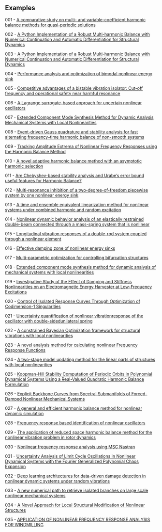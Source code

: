## Examples

001 - [A comparative study on multi- and variable-coefficient harmonic balance methods for quasi-periodic solutions](https://doi.org/10.1016/j.ymssp.2022.109929)

002 - [A Python Implementation of a Robust Multi-harmonic Balance with Numerical Continuation and Automatic Differentiation for Structural Dynamics](https://doi.org/10.1115/1.4062424)

003 - [A Python Implementation of a Robust Multi-harmonic Balance with Numerical Continuation and Automatic Differentiation for Structural Dynamics](https://doi.org/10.1115/1.4062424)

004 - [Performance analysis and optimization of bimodal nonlinear energy sink](https://doi.org/10.1007/s11071-023-08737-8)

005 - [Competitive advantages of a bistable vibration isolator: Cut-off frequency and operational safety near harmful resonance](https://doi.org/10.1016/j.jsv.2023.118004)

006 - [A Lagrange surrogate-based approach for uncertain nonlinear oscillators](https://doi.org/10.1016/j.jsv.2021.116075)

007 - [Extended Component Mode Synthesis Method for Dynamic Analysis Mechanical Systems with Local Nonlinearities](http://dx.doi.org/10.2139/ssrn.4573730)

008 - [Event-driven Gauss quadrature and stability analysis for fast alternating frequency–time harmonic balance of non-smooth systems](https://doi.org/10.1016/j.cnsns.2023.107189)

009 - [Tracking Amplitude Extrema of Nonlinear Frequency Responses using the Harmonic Balance Method](https://doi.org/10.1002/nme.7376)

010 - [A novel adaptive harmonic balance method with an asymptotic harmonic selection](https://doi.org/10.1007/s10483-023-3047-6)

011 - [Are Chebyshev-based stability analysis and Urabe’s error bound useful features for Harmonic Balance?](https://doi.org/10.1016/j.ymssp.2023.110265)

012 - [Multi-resonance inhibition of a two-degree-of-freedom piecewise system by one nonlinear energy sink](https://doi.org/10.1007/s40435-023-01337-9)

013 - [A time and ensemble equivalent linearization method for nonlinear systems under combined harmonic and random excitation](https://doi.org/10.1177/09544062231203844)

014 - [Nonlinear dynamic behavior analysis of an elastically restrained double-beam connected through a mass-spring system that is nonlinear](https://doi.org/10.1007/s11071-023-08351-8)

015 - [Longitudinal vibration responses of a double-rod system coupled through a nonlinear element](https://doi.org/10.1007/s11071-023-09138-7)

016 - [Effective damping zone of nonlinear energy sinks](https://doi.org/10.1007/s11071-023-08874-0)

017 - [Multi-parametric optimization for controlling bifurcation structures](http://dx.doi.org/10.13140/RG.2.2.13866.18887)

018 - [Extended component mode synthesis method for dynamic analysis of mechanical systems with local nonlinearities](https://doi.org/10.1016/j.jsv.2023.118227)

019 - [Investigative Study of the Effect of Damping and Stiffness Nonlinearities on an Electromagnetic Energy Harvester at Low-Frequency Excitations]( https://doi.org/10.3390/machines12010030)

020 - [Control of Isolated Response Curves Through Optimization of Codimension-1 Singularities](http://dx.doi.org/10.2139/ssrn.4711296)

021 - [Uncertainty quantification of nonlinear vibrationresponse of the oscillator with double-sidedunilateral spring](https://doi.org/10.1063/5.0175313)

022 - [A constrained Bayesian Optimization framework for structural vibrations with local nonlinearities](https://doi.org/10.1007/s00158-024-03747-5)

023 - [A novel analysis method for calculating nonlinear Frequency Response Functions](https://doi.org/10.48550/arXiv.2404.01972)

024 - [A two-stage model updating method for the linear parts of structures with local nonlinearities](https://doi.org/10.3389/fmats.2023.1331081)

025 - [Koopman-Hill Stability Computation of Periodic Orbits in Polynomial Dynamical Systems Using a Real-Valued Quadratic Harmonic Balance Formulation](http://dx.doi.org/10.2139/ssrn.4811433)

026 - [Explicit Backbone Curves from Spectral Submanifolds of Forced-Damped Nonlinear Mechanical Systems](https://doi.org/10.1098/rspa.2018.0083)

027 - [A general and efficient harmonic balance method for nonlinear dynamic simulation](https://doi.org/10.1016/j.ijmecsci.2024.109388)

028 - [Frequency response based identification of nonlinear oscillators](https://doi.org/10.1016/j.jsv.2024.118651)

029 - [The application of reduced space harmonic balance method for the nonlinear vibration problem in rotor dynamics](https://doi.org/10.1080/15397734.2018.1519634)

030 - [Nonlinear frequency response analysis using MSC Nastran](https://doi.org/10.1002/nme.7588)

031 - [Uncertainty Analysis of Limit Cycle Oscillations in Nonlinear Dynamical Systems with the Fourier Generalized Polynomial Chaos Expansion](http://dx.doi.org/10.48550/arXiv.2409.11006)

032 - [Deep learning architectures for data-driven damage detection in nonlinear dynamic systems under random vibrations](https://doi.org/10.1007/s11071-024-10270-1)

033 - [A new numerical path to retrieve isolated branches on large scale nonlinear mechanical systems](https://doi.org/10.1007/s11071-024-10369-5)

034 - [A Novel Approach for Local Structural Modification of Nonlinear Structures](http://dx.doi.org/10.1007/978-3-031-36999-5_20)

035 - [APPLICATION OF NONLINEAR FREQUENCY RESPONSE ANALYSIS FOR WINDMILLING](https://doi.org/10.1115/GT2024-122018)
